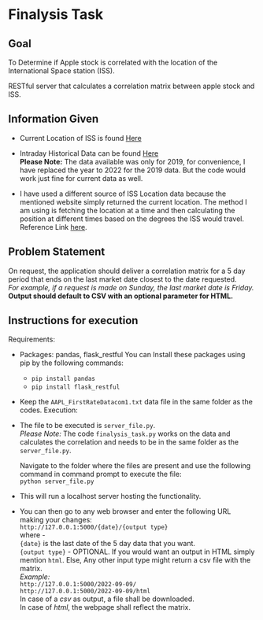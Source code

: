 # Finalysis Task

## Goal
To Determine if Apple stock is correlated with the location of the International Space station (ISS).

RESTful server that calculates a correlation matrix between apple stock and ISS.

## Information Given
 - Current Location of ISS is found [Here](http://open-notify.org/Open-Notify-API/ISS-Location-Now/)

 - Intraday Historical Data can be found [Here](https://firstratedata.com/free-intraday-data)  
 **Please Note:** The data available was only for 2019, for convenience, I have replaced the year to 2022 for the 2019 data. But the code would work just fine for current data as well.

 - I have used a different source of ISS Location data because the mentioned website simply returned the current location. The method I am using is fetching the location at a time and then calculating the position at different times based on the degrees the ISS would travel.
 Reference Link [here](https://beebotte.com/tutorials/iss_realtime_position).

## Problem Statement

On request, the application should deliver a correlation matrix for a 5 day period that ends on the last market date closest to the date requested.  
*For example, if a request is made on Sunday, the last market date is Friday.*  
**Output should default to CSV with an optional parameter for HTML.**

## Instructions for execution
Requirements:  
 - Packages: pandas, flask_restful
   You can Install these packages using pip by the following commands:
   - `pip install pandas`
   - `pip install flask_restful`
 - Keep the `AAPL_FirstRateDatacom1.txt` data file in the same folder as the codes.
Execution:
 - The file to be executed is `server_file.py`.  
 *Please Note:* The code `finalysis_task.py` works on the data and calculates the correlation and needs to be in the same folder as the `server_file.py`.

   Navigate to the folder where the files are present and use the following command in command prompt to execute the file:  
   `python server_file.py`
 - This will run a localhost server hosting the functionality.
 - You can then go to any web browser and enter the following URL making your changes:  
 `http://127.0.0.1:5000/{date}/{output type}`  
 where -  
 `{date}` is the last date of the 5 day data that you want.  
 `{output type}` - OPTIONAL. If you would want an output in HTML simply mention `html`. Else, Any other input type might return a csv file with the matrix.  
 *Example:*  
 `http://127.0.0.1:5000/2022-09-09/`  
 `http://127.0.0.1:5000/2022-09-09/html`  
  In case of a *csv* as output, a file shall be downloaded.  
  In case of *html*, the webpage shall reflect the matrix.